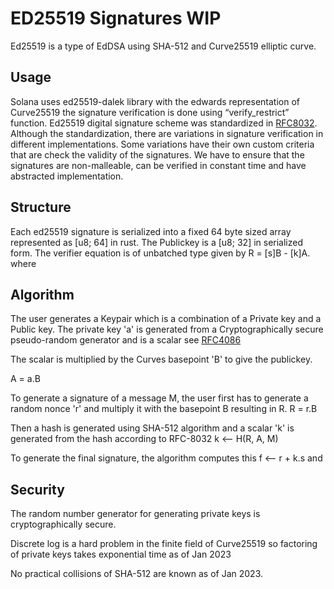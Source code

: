 # ED25519 Signatures WIP
Ed25519 is a type of EdDSA using SHA-512 and Curve25519 elliptic curve.

## Usage
Solana uses ed25519-dalek library with the edwards representation of Curve25519  the signature verification is done using “verify_restrict” function. 
Ed25519 digital signature scheme was standardized in [RFC8032](). Although the standardization, there are variations in signature verification in different implementations. Some variations have their own custom criteria that are check the validity of the signatures. We have to ensure that the signatures are non-malleable, can be verified in constant time and have abstracted implementation.

## Structure
Each ed25519 signature is serialized into a fixed 64 byte sized array represented as [u8; 64] in rust. The Publickey is a [u8; 32] in serialized form. The verifier equation is of unbatched type given by R = [s]B - [k]A.
where

## Algorithm
The user generates a Keypair which is a combination of a Private key and a Public key.
The private key 'a' is generated from a Cryptographically secure pseudo-random generator and is a scalar see [RFC4086](https://datatracker.ietf.org/doc/html/rfc4086)

The scalar is multiplied by the Curves basepoint 'B' to give the publickey.

A = a.B

To generate a signature of a message M, the user first has to  generate a random nonce 'r' and multiply it with the basepoint B resulting in R.
R = r.B

Then a hash is generated using SHA-512 algorithm and a scalar 'k' is generated from the hash according to RFC-8032
k <-- H(R, A, M)

To generate the final signature, the algorithm computes this f <-- r + k.s and 




##  Security

The random number generator for generating private keys is cryptographically secure.

Discrete log is a hard problem in the finite field of Curve25519 so factoring of private keys takes exponential time as of Jan 2023

No practical collisions of SHA-512 are known as of Jan 2023.
